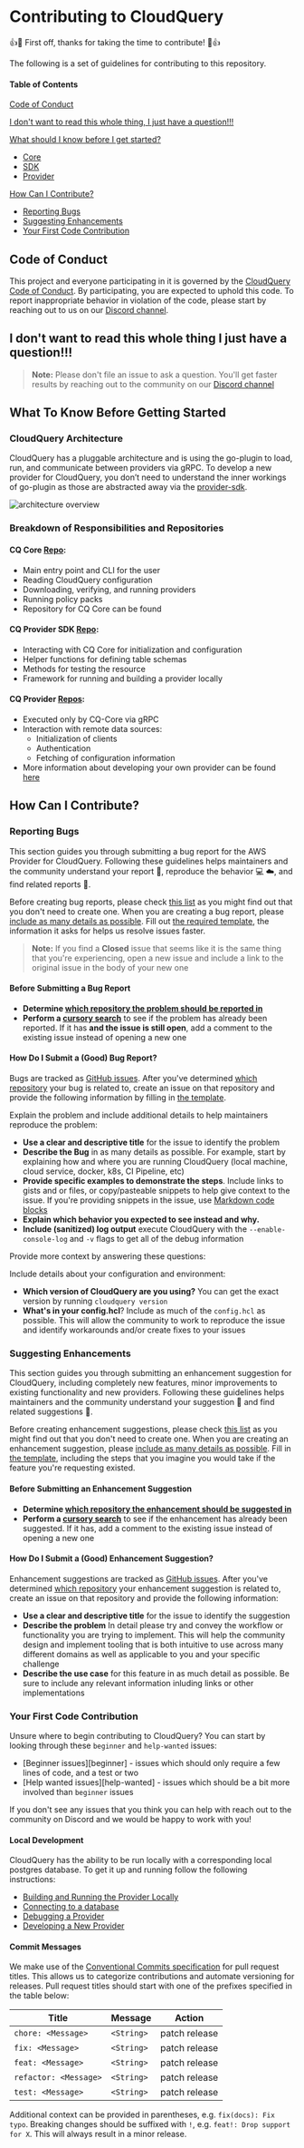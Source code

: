 
# Contributing to CloudQuery

:+1::tada: First off, thanks for taking the time to contribute! :tada::+1:

The following is a set of guidelines for contributing to this repository.


#### Table of Contents

[Code of Conduct](#code-of-conduct)

[I don't want to read this whole thing, I just have a question!!!](#i-dont-want-to-read-this-whole-thing-i-just-have-a-question)

[What should I know before I get started?](#what-should-i-know-before-i-get-started)
  * [Core](#cq-core-repo)
  * [SDK](#cq-provider-sdk-repo)
  * [Provider](#cq-provider-repos)

[How Can I Contribute?](#how-can-i-contribute)
  * [Reporting Bugs](#reporting-bugs)
  * [Suggesting Enhancements](#suggesting-enhancements)
  * [Your First Code Contribution](#your-first-code-contribution)


## Code of Conduct

This project and everyone participating in it is governed by the [CloudQuery Code of Conduct](https://github.com/cloudquery/cloudquery/blob/main/CODE_OF_CONDUCT.md). By participating, you are expected to uphold this code. To report inappropriate behavior in violation of the code, please start by reaching out to us on our [Discord channel](https://cloudquery.io/discord).


## I don't want to read this whole thing I just have a question!!!

> **Note:** Please don't file an issue to ask a question. You'll get faster results by reaching out to the community on our [Discord channel](https://cloudquery.io/discord)


## What To Know Before Getting Started

### CloudQuery Architecture

CloudQuery has a pluggable architecture and is using the go-plugin to load, run, and communicate between providers via gRPC. To develop a new provider for CloudQuery, you don’t need to understand the inner workings of go-plugin as those are abstracted away via the [provider-sdk](#cq-provider-sdk-repo).

![architecture overview](https://docs.cloudquery.io/assets/images/cloudquery-architecture-02b1d1162883cd02510db2cb75c29d27.png)

### Breakdown of Responsibilities and Repositories

#### CQ Core [Repo](https://github.com/cloudquery/cloudquery):
- Main entry point and CLI for the user
- Reading CloudQuery configuration
- Downloading, verifying, and running providers
- Running policy packs
- Repository for CQ Core can be found 

#### CQ Provider SDK [Repo](https://github.com/cloudquery/cq-plugin-sdk):
- Interacting with CQ Core for initialization and configuration
- Helper functions for defining table schemas
- Methods for testing the resource
- Framework for running and building a provider locally

#### CQ Provider [Repos](https://github.com/search?q=org%3Acloudquery+cq-provider-&type=repositories):
- Executed only by CQ-Core via gRPC 
- Interaction with remote data sources:
    - Initialization of clients
    - Authentication
    - Fetching of configuration information
- More information about developing your own provider can be found [here](https://docs.cloudquery.io/docs/developers/developing-new-provider)


## How Can I Contribute?

### Reporting Bugs

This section guides you through submitting a bug report for the AWS Provider for CloudQuery. Following these guidelines helps maintainers and the community understand your report :pencil:, reproduce the behavior :computer: :cloud:, and find related reports :mag_right:.

Before creating bug reports, please check [this list](#before-submitting-a-bug-report) as you might find out that you don't need to create one. When you are creating a bug report, please [include as many details as possible](#how-do-i-submit-a-good-bug-report). Fill out [the required template](.github/ISSUE_TEMPLATE/bug_report.md), the information it asks for helps us resolve issues faster.

> **Note:** If you find a **Closed** issue that seems like it is the same thing that you're experiencing, open a new issue and include a link to the original issue in the body of your new one

#### Before Submitting a Bug Report
* **Determine [which repository the problem should be reported in](#break-down-of-responsibilities-and-repositories)**
* **Perform a [cursory search](https://github.com/cloudquery/cloudquery/issues)** to see if the problem has already been reported. If it has **and the issue is still open**, add a comment to the existing issue instead of opening a new one

#### How Do I Submit a (Good) Bug Report?

Bugs are tracked as [GitHub issues](https://guides.github.com/features/issues/). After you've determined [which repository](#break-down-of-responsibilities-and-repositories) your bug is related to, create an issue on that repository and provide the following information by filling in [the template](.github/ISSUE_TEMPLATE/bug_report.md).

Explain the problem and include additional details to help maintainers reproduce the problem:

* **Use a clear and descriptive title** for the issue to identify the problem
* **Describe the Bug** in as many details as possible. For example, start by explaining how and where you are running CloudQuery (local machine, cloud service, docker, k8s, CI Pipeline, etc)
* **Provide specific examples to demonstrate the steps**. Include links to gists and or files, or copy/pasteable snippets to help give context to the issue. If you're providing snippets in the issue, use [Markdown code blocks](https://help.github.com/articles/markdown-basics/#multiple-lines)
* **Explain which behavior you expected to see instead and why.**
* **Include (sanitized) log output** execute CloudQuery with the `--enable-console-log` and `-v` flags to get all of the debug information

Provide more context by answering these questions:

Include details about your configuration and environment:

* **Which version of CloudQuery are you using?** You can get the exact version by running `cloudquery version`
* **What's in your config.hcl**? Include as much of the `config.hcl` as possible. This will allow the community to work to reproduce the issue and identify workarounds and/or create fixes to your issues


### Suggesting Enhancements

This section guides you through submitting an enhancement suggestion for CloudQuery, including completely new features, minor improvements to existing functionality and new providers. Following these guidelines helps maintainers and the community understand your suggestion :pencil: and find related suggestions :mag_right:.

Before creating enhancement suggestions, please check [this list](#before-submitting-an-enhancement-suggestion) as you might find out that you don't need to create one. When you are creating an enhancement suggestion, please [include as many details as possible](#how-do-i-submit-a-good-enhancement-suggestion). Fill in [the template](.github/ISSUE_TEMPLATE/feature_request.md), including the steps that you imagine you would take if the feature you're requesting existed.

#### Before Submitting an Enhancement Suggestion

* **Determine [which repository the enhancement should be suggested in](#break-down-of-responsibilities-and-repositories)**
* **Perform a [cursory search](https://github.com/search?q=is%3Aopen+label%3Aenhancement+org%3Acloudquery)** to see if the enhancement has already been suggested. If it has, add a comment to the existing issue instead of opening a new one

#### How Do I Submit a (Good) Enhancement Suggestion?

Enhancement suggestions are tracked as [GitHub issues](https://guides.github.com/features/issues/). After you've determined [which repository](#break-down-of-responsibilities-and-repositories) your enhancement suggestion is related to, create an issue on that repository and provide the following information:

* **Use a clear and descriptive title** for the issue to identify the suggestion
* **Describe the problem** In detail please try and convey the workflow or functionality you are trying to implement. This will help the community design and implement tooling that is both intuitive to use across many different domains as well as applicable to you and your specific challenge
* **Describe the use case** for this feature in as much detail as possible. Be sure to include any relevant information inluding links or other implementations

### Your First Code Contribution

Unsure where to begin contributing to CloudQuery? You can start by looking through these `beginner` and `help-wanted` issues:

* [Beginner issues][beginner] - issues which should only require a few lines of code, and a test or two
* [Help wanted issues][help-wanted] - issues which should be a bit more involved than `beginner` issues


If you don't see any issues that you think you can help with reach out to the community on Discord and we would be happy to work with you!

#### Local Development

CloudQuery has the ability to be run locally with a corresponding local postgres database. To get it up and running follow the following instructions:
* [Building and Running the Provider Locally](../docs/index.md)
* [Connecting to a database](https://docs.cloudquery.io/docs/getting-started#spawn-or-connect-to-a-database)
* [Debugging a Provider](https://docs.cloudquery.io/docs/developers/debugging)
* [Developing a New Provider](https://docs.cloudquery.io/docs/developers/developing-new-provider)

#### Commit Messages

We make use of the [Conventional Commits specification](https://www.conventionalcommits.org/en/v1.0.0/) for pull request titles. This allows us to categorize contributions and automate versioning for releases. Pull request titles should start with one of the prefixes specified in the table below:

| Title      | Message | Action |
| ----------- | ----------- |----------- |
| `chore: <Message>`      |  `<String>`       | patch release|
| `fix: <Message>`      |  `<String>`      | patch release|
| `feat: <Message>`      |  `<String>`       | patch release|
| `refactor: <Message>`      |  `<String>`       | patch release|
| `test: <Message>`      |  `<String>`       | patch release|

Additional context can be provided in parentheses, e.g. `fix(docs): Fix typo`. Breaking changes should be suffixed with `!`, e.g. `feat!: Drop support for X`. This will always result in a minor release.